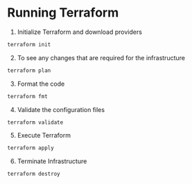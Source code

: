 # Running Terraform

1. Initialize Terraform and download providers

```sh
terraform init
```

2. To see any changes that are required for the infrastructure

```sh
terraform plan
```

3. Format the code

```sh
terraform fmt
```

4. Validate the configuration files

```sh
terraform validate
```

5. Execute Terraform

```sh
terraform apply
```

6. Terminate Infrastructure

```sh
terraform destroy
```
